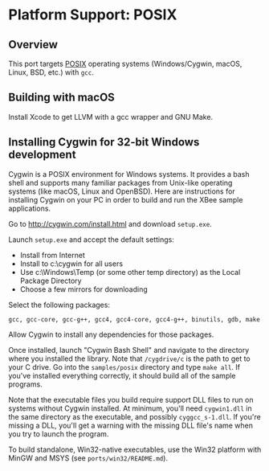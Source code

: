 Platform Support: POSIX
=======================

Overview
--------
This port targets [POSIX] operating systems (Windows/Cygwin, macOS, Linux,
BSD, etc.) with `gcc`.

[POSIX]: https://en.wikipedia.org/wiki/POSIX


Building with macOS
-------------------
Install Xcode to get LLVM with a gcc wrapper and GNU Make.


Installing Cygwin for 32-bit Windows development
------------------------------------------------
Cygwin is a POSIX environment for Windows systems. It provides a bash
shell and supports many familiar packages from Unix-like operating systems
(like macOS, Linux and OpenBSD). Here are instructions for installing
Cygwin on your PC in order to build and run the XBee sample applications.

Go to <http://cygwin.com/install.html> and download `setup.exe`.

Launch `setup.exe` and accept the default settings:

- Install from Internet
- Install to c:\cygwin for all users
- Use c:\Windows\Temp (or some other temp directory) as the Local Package
  Directory
- Choose a few mirrors for downloading

Select the following packages:

    gcc, gcc-core, gcc-g++, gcc4, gcc4-core, gcc4-g++, binutils, gdb, make

Allow Cygwin to install any dependencies for those packages.

Once installed, launch "Cygwin Bash Shell" and navigate to the directory
where you installed the library. Note that `/cygdrive/c` is the path
to get to your C drive. Go into the `samples/posix` directory and type
`make all`. If you've installed everything correctly, it should build
all of the sample programs.

Note that the executable files you build require support DLL files to
run on systems without Cygwin installed. At minimum, you'll need
`cygwin1.dll` in the same directory as the executable, and possibly
`cyggcc_s-1.dll`. If you're missing a DLL, you'll get a warning with the
missing DLL file's name when you try to launch the program.

To build standalone, Win32-native executables, use the Win32 platform with
MinGW and MSYS (see `ports/win32/README.md`).
